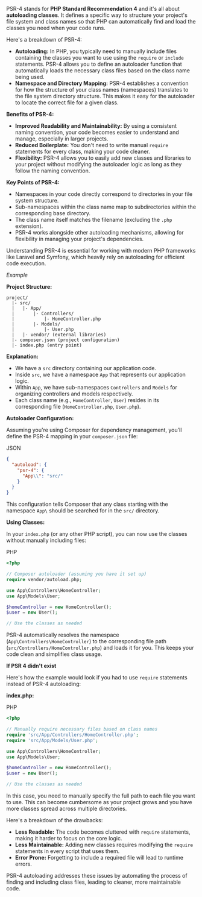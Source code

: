 PSR-4 stands for **PHP Standard Recommendation 4** and it's all about **autoloading classes**. It defines a specific way to structure your project's file system and class names so that PHP can automatically find and load the classes you need when your code runs.

Here's a breakdown of PSR-4:

- **Autoloading:** In PHP, you typically need to manually include files containing the classes you want to use using the `require` or `include` statements. PSR-4 allows you to define an autoloader function that automatically loads the necessary class files based on the class name being used.
- **Namespace and Directory Mapping:** PSR-4 establishes a convention for how the structure of your class names (namespaces) translates to the file system directory structure. This makes it easy for the autoloader to locate the correct file for a given class.

**Benefits of PSR-4:**

- **Improved Readability and Maintainability:** By using a consistent naming convention, your code becomes easier to understand and manage, especially in larger projects.
- **Reduced Boilerplate:** You don't need to write manual `require` statements for every class, making your code cleaner.
- **Flexibility:** PSR-4 allows you to easily add new classes and libraries to your project without modifying the autoloader logic as long as they follow the naming convention.

**Key Points of PSR-4:**

- Namespaces in your code directly correspond to directories in your file system structure.
- Sub-namespaces within the class name map to subdirectories within the corresponding base directory.
- The class name itself matches the filename (excluding the `.php` extension).
- PSR-4 works alongside other autoloading mechanisms, allowing for flexibility in managing your project's dependencies.

Understanding PSR-4 is essential for working with modern PHP frameworks like Laravel and Symfony, which heavily rely on autoloading for efficient code execution.

*Example*

**Project Structure:**

```
project/
  |- src/
  |   |- App/
  |       |- Controllers/
  |           |- HomeController.php
  |       |- Models/
  |           |- User.php
  |   |- vendor/ (external libraries)
  |- composer.json (project configuration)
  |- index.php (entry point)
```

**Explanation:**

- We have a `src` directory containing our application code.
- Inside `src`, we have a namespace `App` that represents our application logic.
- Within `App`, we have sub-namespaces `Controllers` and `Models` for organizing controllers and models respectively.
- Each class name (e.g., `HomeController`, `User`) resides in its corresponding file (`HomeController.php`, `User.php`).

**Autoloader Configuration:**

Assuming you're using Composer for dependency management, you'll define the PSR-4 mapping in your `composer.json` file:

JSON

```json
{
  "autoload": {
    "psr-4": {
      "App\\": "src/"
    }
  }
}
```

This configuration tells Composer that any class starting with the namespace `App\` should be searched for in the `src/` directory.

**Using Classes:**

In your `index.php` (or any other PHP script), you can now use the classes without manually including files:

PHP

```php
<?php

// Composer autoloader (assuming you have it set up)
require vendor/autoload.php;

use App\Controllers\HomeController;
use App\Models\User;

$homeController = new HomeController();
$user = new User();

// Use the classes as needed
```

PSR-4 automatically resolves the namespace (`App\Controllers\HomeController`) to the corresponding file path (`src/Controllers/HomeController.php`) and loads it for you. This keeps your code clean and simplifies class usage.

**If PSR 4 didn't exist**

Here's how the example would look if you had to use `require` statements instead of PSR-4 autoloading:

**index.php:**

PHP

```php
<?php

// Manually require necessary files based on class names
require 'src/App/Controllers/HomeController.php';
require 'src/App/Models/User.php';

use App\Controllers\HomeController;
use App\Models\User;

$homeController = new HomeController();
$user = new User();

// Use the classes as needed
```

In this case, you need to manually specify the full path to each file you want to use. This can become cumbersome as your project grows and you have more classes spread across multiple directories.

Here's a breakdown of the drawbacks:

- **Less Readable:** The code becomes cluttered with `require` statements, making it harder to focus on the core logic.
- **Less Maintainable:** Adding new classes requires modifying the `require` statements in every script that uses them.
- **Error Prone:** Forgetting to include a required file will lead to runtime errors.

PSR-4 autoloading addresses these issues by automating the process of finding and including class files, leading to cleaner, more maintainable code.
